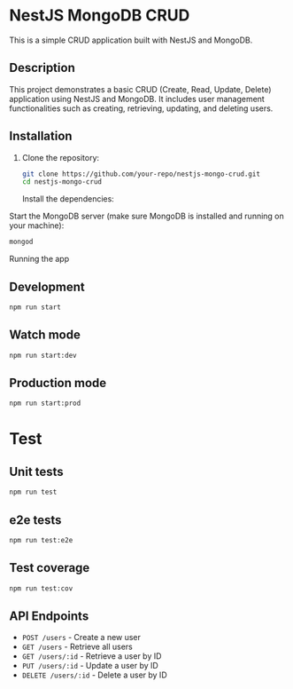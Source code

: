 # NestJS MongoDB CRUD

This is a simple CRUD application built with NestJS and MongoDB.

## Description

This project demonstrates a basic CRUD (Create, Read, Update, Delete) application using NestJS and MongoDB. It includes user management functionalities such as creating, retrieving, updating, and deleting users.

## Installation

1. Clone the repository:

   ```sh
   git clone https://github.com/your-repo/nestjs-mongo-crud.git
   cd nestjs-mongo-crud
   ```

   Install the dependencies:

Start the MongoDB server (make sure MongoDB is installed and running on your machine):

```sh
mongod
```

Running the app

## Development

```sh
npm run start
```

## Watch mode

```sh
npm run start:dev
```

## Production mode

```sh
npm run start:prod
```

# Test

## Unit tests

```sh
npm run test
```

## e2e tests

```sh
npm run test:e2e
```

## Test coverage

```sh
npm run test:cov
```

## API Endpoints

- `POST /users` - Create a new user
- `GET /users` - Retrieve all users
- `GET /users/:id` - Retrieve a user by ID
- `PUT /users/:id` - Update a user by ID
- `DELETE /users/:id` - Delete a user by ID
